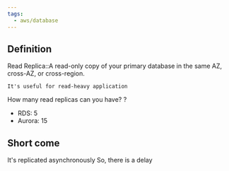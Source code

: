 ```yaml
---
tags:
  - aws/database
---
```

## Definition
Read Replica::A read-only copy of your primary database in the same AZ, cross-AZ, or cross-region.
<!--SR:!2025-06-07,9,250-->
	It's useful for read-heavy application

How many read replicas can you have?
?
* RDS: 5
* Aurora: 15
<!--SR:!2025-06-02,3,250-->

## Short come
It's replicated asynchronously
So, there is a delay
<!--SR:!2025-06-05,7,250-->
